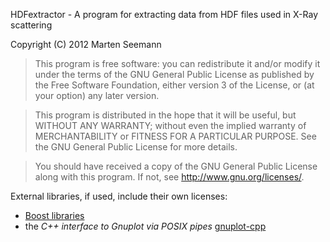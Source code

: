 HDFextractor - A program for extracting data from HDF files used in X-Ray scattering

Copyright (C) 2012 Marten Seemann

>    This program is free software: you can redistribute it and/or modify
    it under the terms of the GNU General Public License as published by
    the Free Software Foundation, either version 3 of the License, or
    (at your option) any later version.

>    This program is distributed in the hope that it will be useful,
    but WITHOUT ANY WARRANTY; without even the implied warranty of
    MERCHANTABILITY or FITNESS FOR A PARTICULAR PURPOSE.  See the
    GNU General Public License for more details.

>    You should have received a copy of the GNU General Public License
    along with this program.  If not, see <http://www.gnu.org/licenses/>.
    
    
External libraries, if used, include their own licenses:

* [Boost libraries](http://www.boost.org/)
* the *C++ interface to Gnuplot via POSIX pipes* [gnuplot-cpp](http://code.google.com/p/gnuplot-cpp/)

